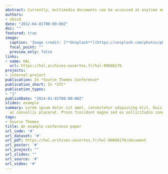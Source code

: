 ```yaml
---
abstract: Currently, multimedia documents can be accessed at anytime and anywhere with a wide variety of mobile devices, e.g., laptops, smartphones, tablets. Obviously, platforms heterogeneity, user's preferences and context variations require documents adaptation according to execution constraints, e.g., audio contents may not be played while a user is participating at a meeting. Current context modeling languages do not handle such a real life user constraints. They generally list multiple information values that are interpreted by adaptation processes in order to deduce implicitly such high-level constraints. This paper overcomes this limitation by proposing a novel context modeling approach based on services where context information are linked according to explicit high-level constraints. In order to validate our proposal, we have used Semantic Web technologies by specifying RDF profiles and experiment their usage on several platforms. 
authors:
- ubicd
date: "2012-04-01T00:00:00Z"
doi: ""
featured: true
image:
  caption: 'Image credit: [**Unsplash**](https://unsplash.com/photos/pLCdAaMFLTE)'
  focal_point: ""
  preview_only: false
links:
- name: HAL
  url: https://hal.archives-ouvertes.fr/hal-00686176
projects:
- internal-project
publication: In *Source Themes Conference*
publication_short: In *STC*
publication_types:
- "1"
publishDate: "2014-01-01T00:00:00Z"
slides: example
summary: Lorem ipsum dolor sit amet, consectetur adipiscing elit. Duis posuere tellus
  ac convallis placerat. Proin tincidunt magna sed ex sollicitudin condimentum.
tags:
- Source Themes
title: An example conference paper
url_code: '#'
url_dataset: '#'
url_pdf: https://hal.archives-ouvertes.fr/hal-00686176/document
url_poster: '#'
url_project: ""
url_slides: ""
url_source: '#'
url_video: '#'
---
```



